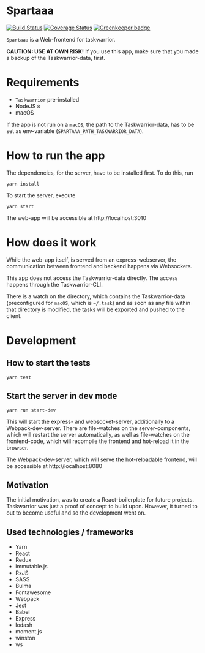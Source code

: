 # Spartaaa

[![Build Status](https://travis-ci.com/codekie/spartaaa.svg?branch=master)](https://travis-ci.com/codekie/spartaaa)
[![Coverage Status](https://coveralls.io/repos/github/codekie/spartaaa/badge.svg?branch=master)](https://coveralls.io/github/codekie/spartaaa?branch=master) [![Greenkeeper badge](https://badges.greenkeeper.io/codekie/spartaaa.svg)](https://greenkeeper.io/)

`Spartaaa` is a Web-frontend for taskwarrior.

**CAUTION: USE AT OWN RISK!** If you use this app, make sure that you made a backup of the Taskwarrior-data, first.


# Requirements

- `Taskwarrior` pre-installed
- NodeJS `8`
- macOS

If the app is not run on a `macOS`, the path to the Taskwarrior-data, has to be set as env-variable
(`SPARTAAA_PATH_TASKWARRIOR_DATA`).


# How to run the app

The dependencies, for the server, have to be installed first. To do this, run

```
yarn install
```

To start the server, execute

```
yarn start
```

The web-app will be accessible at http://localhost:3010


# How does it work

While the web-app itself, is served from an express-webserver, the communication between frontend and backend happens
via Websockets.

This app does not access the Taskwarrior-data directly. The access happens through the Taskwarrior-CLI.

There is a watch on the directory, which contains the Taskwarrior-data (preconfigured for `macOS`, which is `~/.task`)
and as soon as any file within that directory is modified, the tasks will be exported and pushed to the client.


# Development

## How to start the tests

```
yarn test
```


## Start the server in dev mode

```
yarn run start-dev
```

This will start the express- and websocket-server, additionally to a Webpack-dev-server. There are file-watches on
the server-components, which will restart the server automatically, as well as file-watches on the frontend-code, which
will recompile the frontend and hot-reload it in the browser.

The Webpack-dev-server, which will serve the hot-reloadable frontend, will be accessible at http://localhost:8080


## Motivation

The initial motivation, was to create a React-boilerplate for future projects. Taskwarrior was just a proof of concept
to build upon. However, it turned to out to become useful and so the development went on.

## Used technologies / frameworks

- Yarn
- React
- Redux
- immutable.js
- RxJS
- SASS
- Bulma
- Fontawesome
- Webpack
- Jest
- Babel
- Express
- lodash
- moment.js
- winston
- ws
